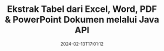 ---
############################# Static ############################
layout: "auto-gen-parser"
date: 2024-02-13T17:01:12
draft: false
otherformats: otp ott pdf pps ppsx ppt pptx rtf tex vdx vsdm vsdx vssm vssx vstm vstx

############################# Head ############################
head_title: "Ekstrak Tabel dari PDF, DOCX, PPTX, XLSX, EPUB & Lainnya melalui Java API"
head_description: "GroupDocs.Parser Java API memungkinkan pembuat program mengekstrak tabel dari PDF, DOC, DOCX, PPT, PPTX, EML, MSG, XLS, XLSX, CSV , ODT, RTF & banyak jenis dokumen lainnya di dalam Java Apps."

############################# Header ############################
title: "Ekstrak Tabel dari Excel, Word, PDF & PowerPoint Dokumen melalui Java API"
description: "GroupDocs.Parser Java API memungkinkan programmer mengekstrak tabel dari PDF, DOC, DOCX, PPT, PPTX, EML, MSG, XLS, XLSX, CSV , ODT, RTF & EPUB dokumen atau halaman."
bg_image: "https://cms.admin.containerize.com/templates/aspose/App_Themes/V3/images/bg/header1.png"
bg_overlay: false
button:
    enable: true
    icon: "fas fa-arrow-down"
    label: "Unduh Uji Coba Gratis"
    link: "https://downloads.groupdocs.com/parser/java"

############################# SubMenu ############################
submenu:
    enable: true

    left:
        img_alt: "GroupDocs.Parser for Java"
        image: "https://cms.admin.containerize.com/templates/groupdocs/images/product-logos/90x90-noborder/groupdocs-parser-java.png"
        product: "GroupDocs.Parser"
        platform: "Java"

    middle:
        button:

            # button loop
            - link: "https://apireference.groupdocs.com/parser/java"
              text: "Referensi API"

            # button loop
            - link: "https://github.com/groupdocs-parser"
              text: "Contoh Kode"

            # button loop
            - link: "https://products.groupdocs.app/parser/family"
              text: "Demo Langsung"

            # button loop
            - link: "https://purchase.groupdocs.com/pricing/parser/java"
              text: "Harga"

    right:
        link_download: "https://downloads.groupdocs.com/parser"
        link_learn: "https://docs.groupdocs.com/parser/java"
        link_buy: "https://purchase.groupdocs.com"

############################# About ############################
about:
    enable: true
    title: "Bagaimana cara Mengekstrak Tabel dari XLSX file melalui Java API?"
    content: |
        Tabel adalah kumpulan sel yang disusun dalam baris dan kolom. Tabel memainkan peran yang sangat penting dalam menyimpan serta mengatur data yang terperinci atau rumit yang memungkinkan pengguna untuk dengan mudah membaca dan melihatnya. Tabel dapat digunakan dalam banyak cara, seperti membuat daftar, membandingkan informasi, menyelaraskan data, mengelompokkan informasi, menyoroti tren atau pola dalam data dan masih banyak lagi. GroupDocs.Parser for Java adalah API berguna yang memungkinkan pemrogram perangkat lunak mengembangkan solusi untuk mengekstrak tabel, teks, dan gambar dari berbagai jenis format dokumen yang didukung, seperti PDF, Email, Ebook, Word (DOC, { 318}), PowerPoint (PPT, PPTX), Excel (XLS, XLSX), format Email (EML, MSG) dan banyak lagi. API Java telah menyertakan beberapa fitur penting untuk bekerja dengan tabel, seperti mengekstrak semua tabel dari dokumen, mengekstrak tabel dari halaman tertentu, mendapatkan data sel tabel, mendapatkan jumlah total baris dan kolom tabel, mendapatkan tinggi baris, mencetak data tabel dan mungkin lebih.
        
        

############################# Steps ############################
steps:
    enable: true
    title_left: "Ekstrak tabel dari XLSX di Java"
    content_left: |
        [GroupDocs.Parser for Java](/id/parser/java/) memudahkan pengembang Java untuk mengekstrak tabel dari file XLSX dengan menerapkan beberapa langkah mudah.
        
        * Membuat instance objek [Parser](https://reference.groupdocs.com/parser/java/com.groupdocs.parser/parser/) untuk dokumen awal;
        * Periksa apakah dokumen mendukung ekstraksi tabel;
        * Membuat instance [PageTableAreaOptions](https://reference.groupdocs.com/parser/java/com.groupdocs.parser.options/pagetableareaoptions/) dan [TemplateTableLayout](https://reference.groupdocs.com/parser/java/com.groupdocs.parser.templates/templatetablelayout/) untuk mengatur tata letak tabel
        * Panggil metode [getTables](https://reference.groupdocs.com/parser/java/com.groupdocs.parser/parser/#getTables-com.groupdocs.parser.options.PageTableAreaOptions-) dan dapatkan kumpulan [PageTableArea](https://reference.groupdocs.com/parser/java/com.groupdocs.parser.data/pagetablearea/) objek;

    title_right: "Pelajari lebih lanjut tentang ekstraksi tabel"
    content_right: |
        * <a href="https://docs.groupdocs.com/parser/java/extract-tables-from-document/">Cara mengekstrak tabel dari dokumen</a>
        * <a href="https://docs.groupdocs.com/parser/java/extract-tables-from-document-page/">Cara mengekstrak tabel dari halaman dokumen</a>
 
    code: |
     {{% parser/additional-styles %}}
     {{< parser/code-parser title="Cara mengekstrak tabel dari file XLSX menggunakan kode contoh Java">}}

        ```java    
        // Ekstrak tabel dari file XLSX menggunakan GroupDocs.Parser API
        // Buat instance kelas Parser
        try (Parser parser = new Parser(Constants.SampleInvoicePagesPdf)) {
            // Periksa apakah dokumen mendukung ekstraksi tabel
            if (!parser.getFeatures().isTables()) {
                System.out.println("Dokumen tidak mendukung ekstraksi tabel.");
                return;
            }
            // Membuat tata letak tabel
            TemplateTableLayout layout = new TemplateTableLayout(
                    java.util.Arrays.asList(new Double[]{50.0, 95.0, 275.0, 415.0, 485.0, 545.0}),
                    java.util.Arrays.asList(new Double[]{325.0, 340.0, 365.0, 395.0}));
            // Buat opsi untuk ekstraksi tabel
            PageTableAreaOptions options = new PageTableAreaOptions(layout);
            // Ekstrak tabel dari dokumen.
            Iterable<PageTableArea> tables = parser.getTables(options);
            // Ulangi tabel
            for (PageTableArea t : tables) {
                // Ulangi baris
                for (int row = 0; row < t.getRowCount(); row++) {
                    // Ulangi kolom
                    for (int column = 0; column < t.getColumnCount(); column++) {
                        // Dapatkan sel tabel
                        PageTableAreaCell cell = t.getCell(row, column);
                        if (cell != null) {
                            // Cetak teks sel tabel
                            System.out.print(cell.getText());
                            System.out.print(" | ");
                        }
                    }
                    System.out.println();
                }
                System.out.println();
            }
        }
        ```
     {{< /parser/code-parser >}}

############################# More ############################
more:
    enable: true
    title_left: "Persyaratan sistem"
    content_left: |
        GroupDocs.Parser for Java API didukung di semua platform dan sistem operasi utama. Sebelum menjalankan kode di bawah ini, harap pastikan bahwa Anda telah menginstal prasyarat berikut di sistem Anda.
        
        * Sistem Operasi: Microsoft Windows, Linux, MacOS
        * Lingkungan Pengembangan: NetBeans, Intellij IDEA, Eclipse, etc.
        * Kerangka kerja
        * Unduh versi terbaru GroupDocs.Parser for Java dari [Maven](https://repository.groupdocs.com/webapp/#/artifacts/browse/tree/General/repo/com/groupdocs/groupdocs-parser)

    title_right: "Mengapa Menggunakan GroupDocs.Parser for Java"
    content_right: |
        * Dukungan ekstraksi teks biasa dari dokumen yang didukung    
        * Penguraian dokumen melalui templat yang ditentukan pengguna    
        * Sepenuhnya mendukung ekstraksi teks terstruktur    
        * Pencarian teks melalui kata kunci serta ekspresi reguler    
        * Ekstrak teks yang diformat, metadata, gambar, wadah, dan lampiran    
        * Ekstrak daftar isi untuk beberapa format dokumen yang didukung    
        * Mengurai data formulir dari PDF dokumen    
        * Ekstrak hyperlink dari dokumen   

############################# About Formats ############################
about_formats:
    enable: true

############################# More Formats ############################
more_formats:
    enable: true
    title: "Ekstrak Tabel Dari Format Dokumen Lain"
    content: |
        Java API penguraian dokumen & tabel untuk format file dan gambar. Ekstrak data untuk beberapa format file populer seperti yang dinyatakan di bawah ini.

############################# Back to top ###############################
back_to_top:
    enable: true
---